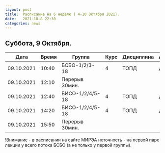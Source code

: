 ```yaml
---
layout: post
title:  Расписание на 6 неделю ( 4-10 Октября 2021).
date:   2021-10-8 22:30
categories: news
---
```


## Суббота, 9 Октября.

| Дата          | Время   | Группа        | Курс | Дисциплина  | Аудитория | Материалы |
| ------------- | ------- | ------------- | ---- | ----------- | --------- | --------- |
|09.10.2021     |10:40    |БСБО-1/2/3-18  |4     |ТОПД         |   Д       |[Discord](https://discord.gg/7KEzUhANaa)|
|09.10.2021     |12:10    |Перерыв 30мин. |      |             |           |           |
|09.10.2021     |12:40    |БИСО-1/2/4/5-18|4     |ТОПД         |   Д       |[Discord](https://discord.gg/XCDKPyKM4X)|
|09.10.2021     |14:20    |БИСО-1/2/4/5-18|4     |ТОПД         |   Д       |[Discord](https://discord.gg/XCDKPyKM4X)|
|09.10.2021     |15:50    |Перерыв 30мин. |      |             |           |           |

!Внимание - в расписании на сайте МИРЭА неточность - на первой паре лекции у всего потока БСБО (а не только у первой группы).
